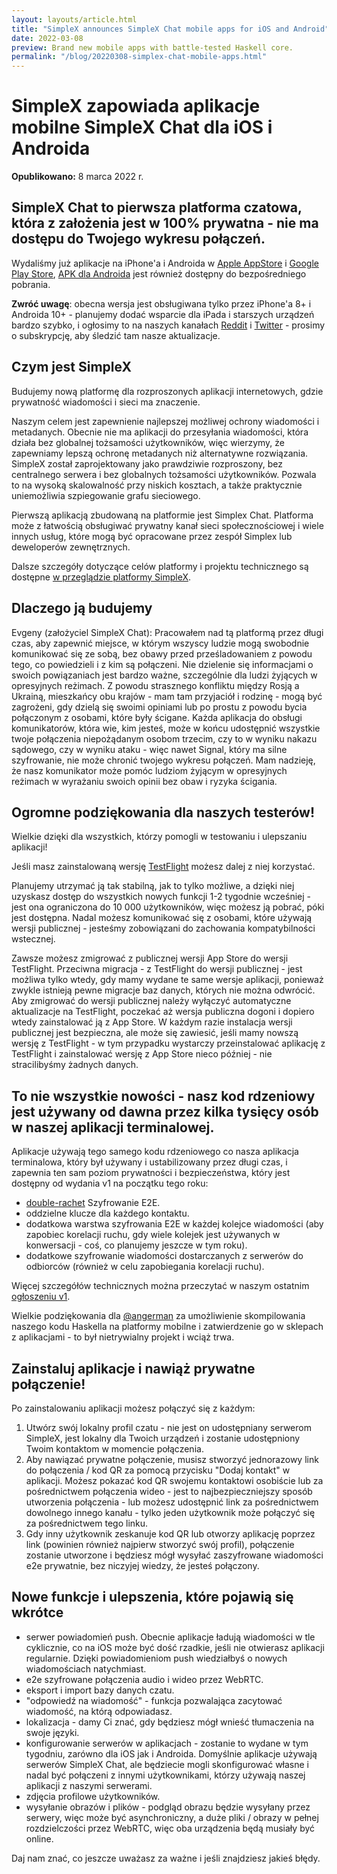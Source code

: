 ```yaml
---
layout: layouts/article.html
title: "SimpleX announces SimpleX Chat mobile apps for iOS and Android"
date: 2022-03-08
preview: Brand new mobile apps with battle-tested Haskell core.
permalink: "/blog/20220308-simplex-chat-mobile-apps.html"
---
```


# SimpleX zapowiada aplikacje mobilne SimpleX Chat dla iOS i Androida

**Opublikowano:** 8 marca 2022 r.

## SimpleX Chat to pierwsza platforma czatowa, która z założenia jest w 100% prywatna - nie ma dostępu do Twojego wykresu połączeń.

Wydaliśmy już aplikacje na iPhone'a i Androida w [Apple AppStore](https://apps.apple.com/us/app/simplex-chat/id1605771084) i [Google Play Store](https://play.google.com/store/apps/details?id=chat.simplex.app), [APK dla Androida](https://github.com/simplex-chat/simplex-chat/releases/latest/download/simplex.apk) jest również dostępny do bezpośredniego pobrania.

**Zwróć uwagę**: obecna wersja jest obsługiwana tylko przez iPhone'a 8+ i Androida 10+ - planujemy dodać wsparcie dla iPada i starszych urządzeń bardzo szybko, i ogłosimy to na naszych kanałach [Reddit](https://www.reddit.com/r/SimpleXChat/) i [Twitter](https://twitter.com/SimpleXChat) - prosimy o subskrypcję, aby śledzić tam nasze aktualizacje.

## Czym jest SimpleX

Budujemy nową platformę dla rozproszonych aplikacji internetowych, gdzie prywatność wiadomości i sieci ma znaczenie.

Naszym celem jest zapewnienie najlepszej możliwej ochrony wiadomości i metadanych. Obecnie nie ma aplikacji do przesyłania wiadomości, która działa bez globalnej tożsamości użytkowników, więc wierzymy, że zapewniamy lepszą ochronę metadanych niż alternatywne rozwiązania. SimpleX został zaprojektowany jako prawdziwie rozproszony, bez centralnego serwera i bez globalnych tożsamości użytkowników. Pozwala to na wysoką skalowalność przy niskich kosztach, a także praktycznie uniemożliwia szpiegowanie grafu sieciowego.

Pierwszą aplikacją zbudowaną na platformie jest Simplex Chat. Platforma może z łatwością obsługiwać prywatny kanał sieci społecznościowej i wiele innych usług, które mogą być opracowane przez zespół Simplex lub deweloperów zewnętrznych.

Dalsze szczegóły dotyczące celów platformy i projektu technicznego są dostępne [w przeglądzie platformy SimpleX](https://github.com/simplex-chat/simplexmq/blob/master/protocol/overview-tjr.md).

## Dlaczego ją budujemy

Evgeny (założyciel SimpleX Chat): Pracowałem nad tą platformą przez długi czas, aby zapewnić miejsce, w którym wszyscy ludzie mogą swobodnie komunikować się ze sobą, bez obawy przed prześladowaniem z powodu tego, co powiedzieli i z kim są połączeni. Nie dzielenie się informacjami o swoich powiązaniach jest bardzo ważne, szczególnie dla ludzi żyjących w opresyjnych reżimach. Z powodu strasznego konfliktu między Rosją a Ukrainą, mieszkańcy obu krajów - mam tam przyjaciół i rodzinę - mogą być zagrożeni, gdy dzielą się swoimi opiniami lub po prostu z powodu bycia połączonym z osobami, które były ścigane. Każda aplikacja do obsługi komunikatorów, która wie, kim jesteś, może w końcu udostępnić wszystkie twoje połączenia niepożądanym osobom trzecim, czy to w wyniku nakazu sądowego, czy w wyniku ataku - więc nawet Signal, który ma silne szyfrowanie, nie może chronić twojego wykresu połączeń. Mam nadzieję, że nasz komunikator może pomóc ludziom żyjącym w opresyjnych reżimach w wyrażaniu swoich opinii bez obaw i ryzyka ścigania.

## Ogromne podziękowania dla naszych testerów!

Wielkie dzięki dla wszystkich, którzy pomogli w testowaniu i ulepszaniu aplikacji!

Jeśli masz zainstalowaną wersję [TestFlight](https://testflight.apple.com/join/DWuT2LQu) możesz dalej z niej korzystać.

Planujemy utrzymać ją tak stabilną, jak to tylko możliwe, a dzięki niej uzyskasz dostęp do wszystkich nowych funkcji 1-2 tygodnie wcześniej - jest ona ograniczona do 10 000 użytkowników, więc możesz ją pobrać, póki jest dostępna. Nadal możesz komunikować się z osobami, które używają wersji publicznej - jesteśmy zobowiązani do zachowania kompatybilności wstecznej.

Zawsze możesz zmigrować z publicznej wersji App Store do wersji TestFlight. Przeciwna migracja - z TestFlight do wersji publicznej - jest możliwa tylko wtedy, gdy mamy wydane te same wersje aplikacji, ponieważ zwykle istnieją pewne migracje baz danych, których nie można odwrócić. Aby zmigrować do wersji publicznej należy wyłączyć automatyczne aktualizacje na TestFlight, poczekać aż wersja publiczna dogoni i dopiero wtedy zainstalować ją z App Store. W każdym razie instalacja wersji publicznej jest bezpieczna, ale może się zawiesić, jeśli mamy nowszą wersję z TestFlight - w tym przypadku wystarczy przeinstalować aplikację z TestFlight i zainstalować wersję z App Store nieco później - nie stracilibyśmy żadnych danych.

## To nie wszystkie nowości - nasz kod rdzeniowy jest używany od dawna przez kilka tysięcy osób w naszej aplikacji terminalowej.

Aplikacje używają tego samego kodu rdzeniowego co nasza aplikacja terminalowa, który był używany i ustabilizowany przez długi czas, i zapewnia ten sam poziom prywatności i bezpieczeństwa, który jest dostępny od wydania v1 na początku tego roku:

- [double-rachet](https://www.signal.org/docs/specifications/doubleratchet/) Szyfrowanie E2E.
- oddzielne klucze dla każdego kontaktu.
- dodatkowa warstwa szyfrowania E2E w każdej kolejce wiadomości (aby zapobiec korelacji ruchu, gdy wiele kolejek jest używanych w konwersacji - coś, co planujemy jeszcze w tym roku).
- dodatkowe szyfrowanie wiadomości dostarczanych z serwerów do odbiorców (również w celu zapobiegania korelacji ruchu).

Więcej szczegółów technicznych można przeczytać w naszym ostatnim [ogłoszeniu v1](https://github.com/simplex-chat/simplex-chat/blob/stable/docs/lang/pl/blog/20220112-simplex-chat-v1-released.md).

Wielkie podziękowania dla [@angerman](https://github.com/angerman) za umożliwienie skompilowania naszego kodu Haskella na platformy mobilne i zatwierdzenie go w sklepach z aplikacjami - to był nietrywialny projekt i wciąż trwa.

## Zainstaluj aplikacje i nawiąż prywatne połączenie!

Po zainstalowaniu aplikacji możesz połączyć się z każdym:

1. Utwórz swój lokalny profil czatu - nie jest on udostępniany serwerom SimpleX, jest lokalny dla Twoich urządzeń i zostanie udostępniony Twoim kontaktom w momencie połączenia.
2. Aby nawiązać prywatne połączenie, musisz stworzyć jednorazowy link do połączenia / kod QR za pomocą przycisku "Dodaj kontakt" w aplikacji. Możesz pokazać kod QR swojemu kontaktowi osobiście lub za pośrednictwem połączenia wideo - jest to najbezpieczniejszy sposób utworzenia połączenia - lub możesz udostępnić link za pośrednictwem dowolnego innego kanału - tylko jeden użytkownik może połączyć się za pośrednictwem tego linku.
3. Gdy inny użytkownik zeskanuje kod QR lub otworzy aplikację poprzez link (powinien również najpierw stworzyć swój profil), połączenie zostanie utworzone i będziesz mógł wysyłać zaszyfrowane wiadomości e2e prywatnie, bez niczyjej wiedzy, że jesteś połączony.

## Nowe funkcje i ulepszenia, które pojawią się wkrótce

- serwer powiadomień push. Obecnie aplikacje ładują wiadomości w tle cyklicznie, co na iOS może być dość rzadkie, jeśli nie otwierasz aplikacji regularnie. Dzięki powiadomieniom push wiedziałbyś o nowych wiadomościach natychmiast.
- e2e szyfrowane połączenia audio i wideo przez WebRTC.
- eksport i import bazy danych czatu.
- "odpowiedź na wiadomość" - funkcja pozwalająca zacytować wiadomość, na którą odpowiadasz.
- lokalizacja - damy Ci znać, gdy będziesz mógł wnieść tłumaczenia na swoje języki.
- konfigurowanie serwerów w aplikacjach - zostanie to wydane w tym tygodniu, zarówno dla iOS jak i Androida. Domyślnie aplikacje używają serwerów SimpleX Chat, ale będziecie mogli skonfigurować własne i nadal być połączeni z innymi użytkownikami, którzy używają naszej aplikacji z naszymi serwerami.
- zdjęcia profilowe użytkowników.
- wysyłanie obrazów i plików - podgląd obrazu będzie wysyłany przez serwery, więc może być asynchroniczny, a duże pliki / obrazy w pełnej rozdzielczości przez WebRTC, więc oba urządzenia będą musiały być online.

Daj nam znać, co jeszcze uważasz za ważne i jeśli znajdziesz jakieś błędy.
